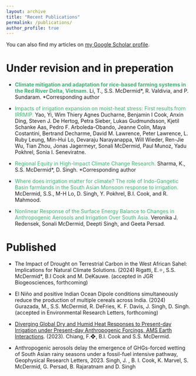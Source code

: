 ```yaml
---
layout: archive
title: "Recent Publications"
permalink: /publications/
author_profile: true
---
```


You can also find my articles on <a href="{{site.author.googlescholar}}">my Google Scholar profile</a>.

# Under revision and in preperation

* <span style="color: MediumSeaGreen;"><strong>Climate mitigation and adaptation for rice-based farming systems in the Red River Delta, Vietnam.</strong></span>
Li, T., S.S. McDermid*, R. Valdivia, and P. Sundaram. 
*Corresponding author

* <span style="color: MediumSeaGreen;">Impacts of irrigation expansion on moist-heat stress: First results from IRRMIP.</span>
Yao, Yi, Wim Thiery Agnes Ducharne, Benjamin I Cook, Anxin Ding, Steven J. De Hertog, Petra Sieber, Lukas Gudmundsson, Kjetil Schanke Aas, Pedro F. Arboleda-Obando, Jeanne Colin, Maya Costantini, Bertrand Decharme, David M. Lawrence, Peter Lawrence, L. Ruby Leung, Min-Hui Lo, Devaraju Narayanappa, Will Wieder, Ren-Jie Wu, Tian Zhou, Jonas Jagermeyr, Sonali McDermid, Paul Munoz, Yadu Pokhrel, Sonia I. Seneviratne. 

* <span style="color: MediumSeaGreen;">Regional Equity in High-Impact Climate Change Research.</span>
Sharma, K., S.S. McDermid*, D. Singh. 
*Corresponding author

* <span style="color: MediumSeaGreen;">Where does irrigation matter for climate? The role of Indo-Gangetic Basin farmlands in the South Asian Monsoon response to irrigation.</span>
McDermid, S.S., M-H Lo, D. Singh, Y. Pokhrel, B.I. Cook, and R. Mahmood.

* <span style="color: MediumSeaGreen;">Nonlinear Response of the Surface Energy Balance to Changes in Anthropogenic Aerosols and Irrigation Over South Asia.</span>
Veronika J. Redensek, Sonali McDermid, Deepti Singh, and Geeta Persad.


# Published

* The Impact of Drought on Terrestrial Carbon in the West African Sahel: Implications for Natural Climate Solutions. (2024) Rigatti, E.✧, S.S. McDermid*, B.I Cook and M. DeKauwe. (accepted in JGR Biogeosciences, forthcoming)

* El Niño and positive Indian Ocean Dipole conditions simultaneously reduce the production of multiple cereals across India. (2024) Gurazada, M., S.S. McDermid, R. DeFries, K. F. Davis, J. Singh, D. Singh. (accepted in Environmental Research Letters, forthcoming)

* <a href="https://doi.org/10.1175/EI-D-23-0006.1">Diverging Global Dry and Humid Heat Responses to Present-day Irrigation under Present-day Anthropogenic Forcings, AMS Earth Interactions</a>. (2023). Chiang, F.❖, B.I. Cook and S.S. McDermid. 

*  Anthropogenic aerosols delay the emergence of GHGs-forced wetting of South Asian rainy seasons under a fossil-fuel intensive pathway, Geophysical Research Letters, 2023. Singh, J. , B. I. Cook, K. Marvel, S. McDermid, G. Persad, B. Rajaratnam and D. Singh


